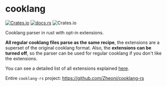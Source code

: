 # cooklang

[![Crates.io](https://img.shields.io/crates/v/cooklang)](https://crates.io/crates/cooklang)
[![docs.rs](https://img.shields.io/docsrs/cooklang)](https://docs.rs/cooklang/)
![Crates.io](https://img.shields.io/crates/l/cooklang)

Cooklang parser in rust with opt-in extensions.

**All regular cooklang files parse as the same recipe**, the extensions
are a superset of the original cooklang format. Also, the
**extensions can be turned off**, so the parser can be used for regular cooklang
if you don't like the extensions.

You can see a detailed list of all extensions explained [here](../docs/extensions.md).

Entire `cooklang-rs` project: https://github.com/Zheoni/cooklang-rs